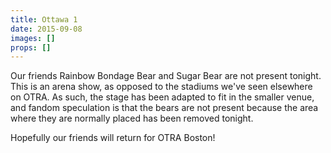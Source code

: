 ```yaml
---
title: Ottawa 1
date: 2015-09-08
images: []
props: []
---
```

Our friends Rainbow Bondage Bear and Sugar Bear are not present tonight. This is an arena show, as opposed to the stadiums we've seen elsewhere on OTRA. As such, the stage has been adapted to fit in the smaller venue, and fandom speculation is that the bears are not present because the area where they are normally placed has been removed tonight.

Hopefully our friends will return for OTRA Boston!
